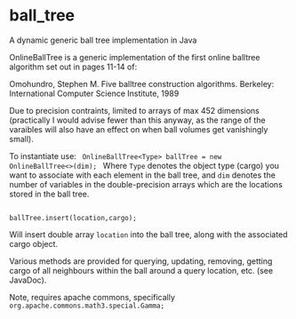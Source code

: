 # ball_tree
A dynamic generic ball tree implementation in Java

OnlineBallTree is a generic implementation of the first online balltree algorithm set out in pages 11-14 of:

Omohundro, Stephen M. 
Five balltree construction algorithms. 
Berkeley: International Computer Science Institute, 1989

Due to precision contraints, limited to arrays of max 452 dimensions (practically I would advise fewer than 
this anyway, as the range of the varaibles will also have an effect on when ball volumes get vanishingly small).

To instantiate use:
<code>
OnlineBallTree&lt;Type&gt; ballTree = new OnlineBallTree&lt;&gt;(dim);
</code>
Where <code>Type</code> denotes the object type (cargo) you want to associate with each element in the ball 
tree, and <code>dim</code> denotes the number of variables in the double-precision arrays which are the 
locations stored in the ball tree.

<code>
ballTree.insert(location,cargo);
</code>

Will insert double array <code>location</code> into the ball tree, along with the associated cargo object.

Various methods are provided for querying, updating, removing, getting cargo of all neighbours within the ball around a query location, etc. (see JavaDoc).

Note, requires apache commons, specifically
<code>
org.apache.commons.math3.special.Gamma;
</code>
